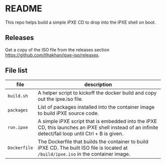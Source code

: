 # README
This repo helps build a simple iPXE CD to drop into the iPXE shell on boot. 

## Releases
Get a copy of the ISO file from the releases section <https://github.com/tlhakhan/ipxe-iso/releases>.

## File list
file | description
--- | ---
`build.sh` | A helper script to kickoff the docker build and copy out the ipxe.iso file.
`packages` | List of packages installed into the container image to build iPXE source code.
`run.ipxe` | A simple iPXE script that is embedded into the iPXE CD, this launches an iPXE shell instead of an infinite detect/fail loop until Ctrl + B is given.
`Dockerfile` | The Dockerfile that builds the container to build iPXE CD. The built ISO file is located at `/build/ipxe.iso` in the container image.
